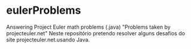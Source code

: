 # eulerProblems
Answering Project Euler math problems (.java)
"Problems taken by projecteuler.net" 
Neste repositório pretendo resolver alguns desafios do site projecteuler.net.usando Java.
